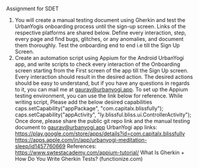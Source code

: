 Assignment for SDET
1. You will create a manual testing document using Gherkin and test the UrbanYogis
onboarding process until the sign-up screen. Links of the respective platforms are
shared below.
Define every interaction, step, every page and find bugs, glitches, or any anomalies, and
document them thoroughly.
Test the onboarding end to end i.e till the Sign Up Screen.
2. Create an automation script using Appium for the Android UrbanYogi app, and write
scripts to check every interaction of the Onboarding screen starting from the First screen
of the app till the Sign Up screen. Every interaction should result in the desired action.
The desired actions should be easy to understand, but if you have any questions in
regards to it, you can mail me at gaurav@urbanyogi.app.
To set up the Appium testing environment, you can use the link below for reference.
While writing script, Please add the below desired capabilities
caps.setCapability("appPackage", "com.capitalx.blissfully");
caps.setCapability("appActivity", "ly.blissful.bliss.ui.ControllerActivity");
Once done, please share the public git repo link and the manual testing document
to gaurav@urbanyogi.app
UrbanYogi app links:
https://play.google.com/store/apps/details?id=com.capitalx.blissfully
https://apps.apple.com/in/app/urbanyogi-meditation-sleep/id1457760669
References:
https://www.swtestacademy.com/appium-tutorial/
What Is Gherkin + How Do You Write Gherkin Tests? (functionize.com)